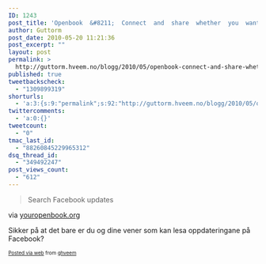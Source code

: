 ```yaml
---
ID: 1243
post_title: 'Openbook  &#8211;  Connect  and  share  whether  you  want  to  or  not'
author: Guttorm
post_date: 2010-05-20 11:21:36
post_excerpt: ""
layout: post
permalink: >
  http://guttorm.hveem.no/blogg/2010/05/openbook-connect-and-share-whether-you-want-to-or-not/
published: true
tweetbackscheck:
  - "1309899319"
shorturls:
  - 'a:3:{s:9:"permalink";s:92:"http://guttorm.hveem.no/blogg/2010/05/openbook-connect-and-share-whether-you-want-to-or-not/";s:7:"tinyurl";s:26:"http://tinyurl.com/5sfp3qc";s:4:"isgd";s:19:"http://is.gd/yux4oC";}'
twittercomments:
  - 'a:0:{}'
tweetcount:
  - "0"
tmac_last_id:
  - "88260845229965312"
dsq_thread_id:
  - "349492247"
post_views_count:
  - "612"
---
```

<div class='posterous_autopost'><div class="posterous_bookmarklet_entry"> <blockquote class="posterous_short_quote">Search Facebook updates</blockquote>    <div class="posterous_quote_citation">via <a href="http://youropenbook.org/?q=eksamen&amp;x=0&amp;y=0&amp;gender=any">youropenbook.org</a></div> <p>Sikker på at det bare er du og dine vener som kan lesa oppdateringane på Facebook?</p></div>      <p style="font-size: 10px;">  <a href="http://posterous.com">Posted via web</a>   from <a href="http://ghveem.posterous.com/openbook-connect-and-share-whether-you-want-t-6">ghveem</a>  </p>  </div>